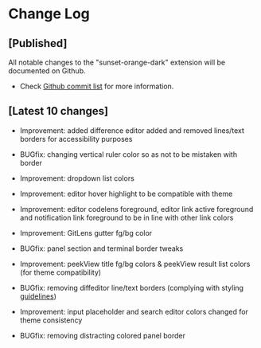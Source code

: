 # Change Log

## [Published]

All notable changes to the "sunset-orange-dark" extension will be documented on Github.

- Check [Github commit list](https://github.com/thekomer/Sunset-orange-VSCode-theme/commits/master) for more information.

## [Latest 10 changes]

- Improvement: added difference editor added and removed lines/text borders for accessibility purposes

- BUGfix: changing vertical ruler color so as not to be mistaken with border

- Improvement: dropdown list colors

- Improvement: editor hover highlight to be compatible with theme

- Improvement: editor codelens foreground, editor link active foreground and notification link foreground to be in line with other link colors

- Improvement: GitLens gutter fg/bg color

- BUGfix: panel section and terminal border tweaks

- Improvement: peekView title fg/bg colors & peekView result list colors (for theme compatibility)

- BUGfix: removing diffeditor line/text borders (complying with styling [guidelines](https://code.visualstudio.com/api/references/theme-color))

- Improvement: input placeholder and search editor colors changed for theme consistency

- BUGfix: removing distracting colored panel border
